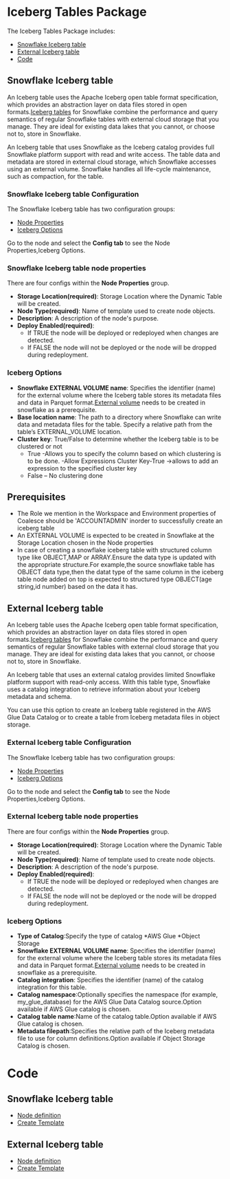 # Iceberg Tables Package

The Iceberg Tables Package includes:

* [Snowflake Iceberg table](#snowflake-iceberg-table)
* [External Iceberg table](#external-iceberg-table)
* [Code](#code)

<h2 id="snowflake-iceberg-table">Snowflake Iceberg table</h2>

An Iceberg table uses the Apache Iceberg open table format specification, which provides an abstraction layer on data files stored in open formats.[Iceberg tables](https://docs.snowflake.com/en/user-guide/tables-iceberg) for Snowflake combine the performance and query semantics of regular Snowflake tables with external cloud storage that you manage. They are ideal for existing data lakes that you cannot, or choose not to, store in Snowflake.

An Iceberg table that uses Snowflake as the Iceberg catalog provides full Snowflake platform support with read and write access. The table data and metadata are stored in external cloud storage, which Snowflake accesses using an external volume. Snowflake handles all life-cycle maintenance, such as compaction, for the table.

### Snowflake Iceberg table Configuration

The Snowflake Iceberg table has two configuration groups:

* [Node Properties](#snowflake-iceberg-table-node-properties)
* [Iceberg Options](#snowflake-iceberg-table-options)

Go to the node and select the **Config tab** to see the Node Properties,Iceberg Options.

<h3 id="snowflake-iceberg-table-node-properties">Snowflake Iceberg table node properties</h3>

There are four configs within the **Node Properties** group.

* **Storage Location(required)**: Storage Location where the Dynamic Table will be created.
* **Node Type(required)**: Name of template used to create node objects.
* **Description**: A description of the node's purpose.
* **Deploy Enabled(required)**:
  * If TRUE the node will be deployed or redeployed when changes are detected.
  * If FALSE the node will not be deployed or the node will be dropped during redeployment.

<h3 id="snowflake-iceberg-table-options">Iceberg Options</h3>

* **Snowflake EXTERNAL VOLUME name**: Specifies the identifier (name) for the external volume where the Iceberg table stores its metadata files and data in Parquet format.[External volume](https://docs.snowflake.com/sql-reference/sql/create-external-volume) needs to be created in snowflake as a prerequisite.
* **Base location name**: The path to a directory where Snowflake can write data and metadata files for the table. Specify a relative path from the table’s EXTERNAL_VOLUME location. 
* **Cluster key**: True/False to determine whether the Iceberg table is to be clustered or not
  * True -Allows you to specify the column based on which clustering is to be done.
            -Allow Expressions Cluster Key-True ->allows to add an expression to the specified cluster key
  * False – No clustering done

 ## Prerequisites
 
 * The Role we mention in the Workspace and Environment properties of Coalesce should be 'ACCOUNTADMIN' inorder to successfully create an  iceberg table
 * An EXTERNAL VOLUME is expected to be created in Snowflake at the Storage Location chosen in the Node properties
 * In case of creating a snowflake iceberg table with structured column type like OBJECT,MAP or ARRAY.Ensure the data type is updated with the appropriate structure.For example,the source snowflake table has OBJECT data type,then the datat type of the same column in the iceberg table node added on top is expected to structured type OBJECT(age string,id number) based on the data it has.
    
<h2 id="external-iceberg-table">External Iceberg table</h2>

An Iceberg table uses the Apache Iceberg open table format specification, which provides an abstraction layer on data files stored in open formats.[Iceberg tables](https://docs.snowflake.com/en/user-guide/tables-iceberg) for Snowflake combine the performance and query semantics of regular Snowflake tables with external cloud storage that you manage. They are ideal for existing data lakes that you cannot, or choose not to, store in Snowflake.

An Iceberg table that uses an external catalog provides limited Snowflake platform support with read-only access. With this table type, Snowflake uses a catalog integration to retrieve information about your Iceberg metadata and schema.

You can use this option to create an Iceberg table registered in the AWS Glue Data Catalog or to create a table from Iceberg metadata files in object storage.

### External Iceberg table Configuration

The Snowflake Iceberg table has two configuration groups:

* [Node Properties](#external-iceberg-table-node-properties)
* [Iceberg Options](#external-iceberg-table-options)

Go to the node and select the **Config tab** to see the Node Properties,Iceberg Options.

<h3 id="external-iceberg-table-node-properties">External Iceberg table node properties</h3>

There are four configs within the **Node Properties** group.

* **Storage Location(required)**: Storage Location where the Dynamic Table will be created.
* **Node Type(required)**: Name of template used to create node objects.
* **Description**: A description of the node's purpose.
* **Deploy Enabled(required)**:
  * If TRUE the node will be deployed or redeployed when changes are detected.
  * If FALSE the node will not be deployed or the node will be dropped during redeployment.

<h3 id="external-iceberg-table-options">Iceberg Options</h3>

* **Type of Catalog**:Specify the type of catalog
                    *AWS Glue
                    *Object Storage
* **Snowflake EXTERNAL VOLUME name**: Specifies the identifier (name) for the external volume where the Iceberg table stores its metadata files and data in Parquet format.[External volume](https://docs.snowflake.com/sql-reference/sql/create-external-volume) needs to be created in snowflake as a prerequisite.
* **Catalog integration**: Specifies the identifier (name) of the catalog integration for this table.
* **Catalog namespace**:Optionally specifies the namespace (for example, my_glue_database) for the AWS Glue Data Catalog source.Option available if AWS Glue catalog is chosen.
* **Catalog table name**:Name of the catalog table.Option available if AWS Glue catalog is chosen.
* **Metadata filepath**:Specifies the relative path of the Iceberg metadata file to use for column definitions.Option available if Object Storage Catalog is chosen.
  
<h1 id="code">Code</h1>

## Snowflake Iceberg table

* [Node definition]()
* [Create Template]()

## External Iceberg table

* [Node definition]()
* [Create Template]()

